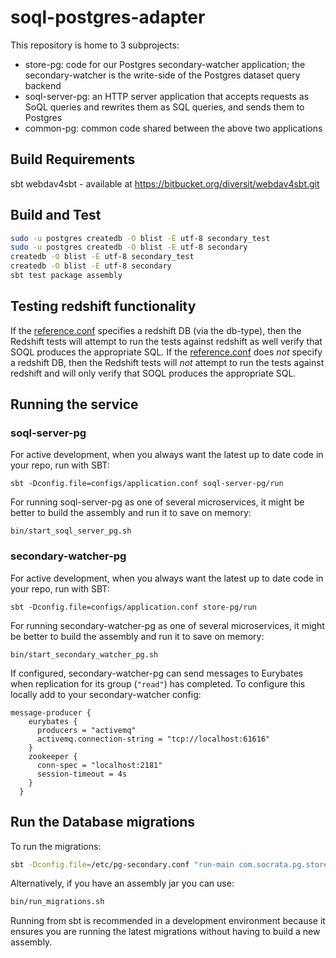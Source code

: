 soql-postgres-adapter
=====================

This repository is home to 3 subprojects:
- store-pg: code for our Postgres secondary-watcher application; the secondary-watcher is the write-side of the Postgres dataset query backend
- soql-server-pg: an HTTP server application that accepts requests as SoQL queries and rewrites them as SQL queries, and sends them to Postgres
- common-pg: common code shared between the above two applications

## Build Requirements
sbt
webdav4sbt - available at https://bitbucket.org/diversit/webdav4sbt.git

## Build and Test

```sh
sudo -u postgres createdb -O blist -E utf-8 secondary_test
sudo -u postgres createdb -O blist -E utf-8 secondary
createdb -O blist -E utf-8 secondary_test
createdb -O blist -E utf-8 secondary
sbt test package assembly
```

## Testing redshift functionality

If the [reference.conf](https://github.com/socrata-platform/soql-postgres-adapter/blob/dalia%2Fredshift_SOQL/common-pg/src/test/resources/reference.conf#L1) specifies a redshift DB (via the db-type), then the Redshift tests will attempt to run the tests against redshift as well verify that SOQL produces the appropriate SQL.
If the [reference.conf](https://github.com/socrata-platform/soql-postgres-adapter/blob/dalia%2Fredshift_SOQL/common-pg/src/test/resources/reference.conf#L1) does *not* specify a redshift DB, then the Redshift tests will *not* attempt to run the tests against redshift and will only verify that SOQL produces the appropriate SQL.

## Running the service

### soql-server-pg

For active development, when you always want the latest up to date code in your repo, run with SBT:

    sbt -Dconfig.file=configs/application.conf soql-server-pg/run

For running soql-server-pg as one of several microservices, it might
be better to build the assembly and run it to save on memory:

    bin/start_soql_server_pg.sh

### secondary-watcher-pg

For active development, when you always want the latest up to date code in your repo, run with SBT:

    sbt -Dconfig.file=configs/application.conf store-pg/run

For running secondary-watcher-pg as one of several microservices, it might
be better to build the assembly and run it to save on memory:

    bin/start_secondary_watcher_pg.sh

If configured, secondary-watcher-pg can send messages to Eurybates when replication for its group (`"read"`) has completed. To configure this locally add to your secondary-watcher config:

```
message-producer {
    eurybates {
      producers = "activemq"
      activemq.connection-string = "tcp://localhost:61616"
    }
    zookeeper {
      conn-spec = "localhost:2181"
      session-timeout = 4s
    }
  }
```

## Run the Database migrations

To run the migrations:
```sh
sbt -Dconfig.file=/etc/pg-secondary.conf "run-main com.socrata.pg.store.Main --migrate migrate"
```

Alternatively, if you have an assembly jar you can use:
```sh
bin/run_migrations.sh
```

Running from sbt is recommended in a development environment because
it ensures you are running the latest migrations without having to build a
new assembly.
